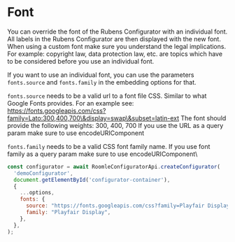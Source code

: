 # Font

You can override the font of the Rubens Configurator with an individual font. All labels in the Rubens Configurator are then displayed with the new font. When using a custom font make sure you understand the legal implications. For example: copyright law, data protection law, etc. are topics which have to be considered before you use an individual font.&#x20;

If you want to use an individual font, you can use the parameters `fonts.source` and `fonts.family` in the embedding options for that.&#x20;

`fonts.source` needs to be a valid url to a font file CSS. Similar to what Google Fonts provides. For an example see: https://fonts.googleapis.com/css?family=Lato:300,400,700\&display=swap\&subset=latin-ext The font should provide the following weights: 300, 400, 700 If you use the URL as a query param make sure to use encodeURIComponent

`fonts.family` needs to be a valid CSS font family name. If you use font family as a query param make sure to use encodeURIComponent\


```javascript
const configurator = await RoomleConfiguratorApi.createConfigurator(
  'demoConfigurator',
  document.getElementById('configurator-container'),
  {
    ...options,
    fonts: {
      source: "https://fonts.googleapis.com/css?family=Playfair Display",
      family: "Playfair Display",
    },
  },
);
```
